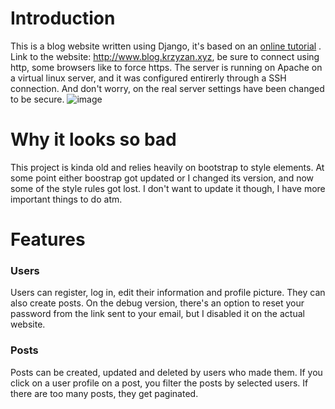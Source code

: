 # Introduction
This is a blog website written using Django, it's based on an <a href="https://www.youtube.com/playlist?list=PL-osiE80TeTtoQCKZ03TU5fNfx2UY6U4p">online tutorial</a> . Link to the website: http://www.blog.krzyzan.xyz, be sure to connect using http, some browsers like to force https. The server is running on Apache on a virtual linux server, and it was configured entirerly through a SSH connection. And don't worry, on the real server settings have been changed to be secure.
![image](https://github.com/Krzyzan42/blog_tutorial/assets/100627976/87b90417-0f35-44eb-857c-5946f05ea377)

# Why it looks so bad
This project is kinda old and relies heavily on bootstrap to style elements. At some point either boostrap got updated or I changed its version, and now some of the style rules got lost. I don't want to update it though, I have more important things to do atm.

# Features
### Users
Users can register, log in, edit their information and profile picture. They can also create posts. On the debug version, there's an option to reset your password from the link sent to your email, but I disabled it on the actual website.

### Posts
Posts can be created, updated and deleted by users who made them. If you click on a user profile on a post, you filter the posts by selected users. If there are too many posts, they get paginated.
